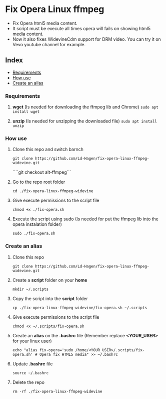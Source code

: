 # Fix Opera Linux ffmpeg

* Fix Opera html5 media content.
* It script must be execute all times opera will fails on showing html5 media content.
* Now it also fixes WidevineCdm support for DRM video. You can try it on Vevo youtube channel for example.

## Index

* [Requirements](#Requirements)
* [How use](#How-use)
* [Create an alias](#Create-an-alias)

### Requirements

1. **wget** (Is needed for downloading the ffmpeg lib and Chrome)
    ```sudo apt install wget```

2. **unzip** (Is needed for unzipping the downloaded file)
    ```sudo apt install unzip```

### How use

1. Clone this repo and switch barnch

    ```git clone https://github.com/Ld-Hagen/fix-opera-linux-ffmpeg-widevine.git```
    
    ````git checkout alt-ffmpeg```

2. Go to the repo root folder

    ```cd ./fix-opera-linux-ffmpeg-widevine```

3. Give execute permissions to the script file

    ```chmod +x ./fix-opera.sh```

4. Execute the script using sudo (Is needed for put the ffmpeg lib into the opera instalation folder)
    
    ```sudo ./fix-opera.sh```

### Create an alias

1. Clone this repo
    
    ```git clone https://github.com/Ld-Hagen/fix-opera-linux-ffmpeg-widevine.git```

2. Create a **script** folder on your **home**
    
    ```mkdir ~/.scripts```

3. Copy the script into the **script** folder
    
    ```cp ./fix-opera-linux-ffmpeg-widevine/fix-opera.sh ~/.scripts```

4. Give execute permissions to the script file
    
    ```chmod +x ~/.scripts/fix-opera.sh```

5. Create an **alias** on the **.bashrc** file (Remember replace **<YOUR_USER>** for your linux user)
    
    ```echo "alias fix-opera='sudo /home/<YOUR_USER>/.scripts/fix-opera.sh' # Opera fix HTML5 media" >> ~/.bashrc```

6. Update **.bashrc** file
    
    ```source ~/.bashrc```

7. Delete the repo
    
    ```rm -rf ./fix-opera-linux-ffmpeg-widevine```
